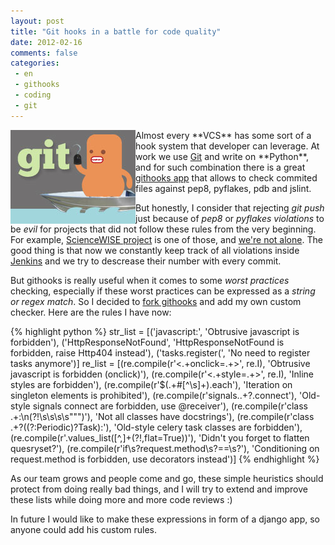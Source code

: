 ```yaml
---
layout: post
title: "Git hooks in a battle for code quality"
date: 2012-02-16
comments: false
categories:
 - en
 - githooks
 - coding
 - git
---
```



<img src="/images/blog/githooks.jpg" align="left">
Almost every **VCS** has some sort of a hook system that developer can leverage. At work we use <a href="http://git-scm.org/">Git</a> and write on **Python**, and for such combination there is a great <a href="https://github.com/ablanco/githooks">githooks app</a> that allows to check commited files against pep8, pyflakes, pdb and jslint.

But honestly, I consider that rejecting *git push* just because of *pep8* or *pyflakes* *violations* to be *evil* for projects that did not follow these rules from the very beginning. For example, <a href="http://sciencewise.info/">ScienceWISE project</a> is one of those, and <a href="https://jenkins.shiningpanda.com/nltk/job/NLTK-py2.5/41/violations/">we're not alone</a>. The good thing is that now we constantly keep track of all violations inside <a href="http://jenkins-ci.org/">Jenkins</a> and we try to descrease their number with every commit.

But githooks is really useful when it comes to some *worst practices* checking, especially if these worst practices can be expressed as a *string or regex match*. So I decided to <a href="https://github.com/dragoon/githooks">fork githooks</a> and add my own custom checker. Here are the rules I have now:

{% highlight python %}
str_list = [('javascript:', 'Obtrusive javascript is forbidden'),
            ('HttpResponseNotFound', 'HttpResponseNotFound is forbidden, raise Http404 instead'),
            ('tasks.register\(', 'No need to register tasks anymore')]
re_list = [(re.compile(r'<.+onclick=.+>', re.I), 'Obtrusive javascript is forbidden (onclick)'),
           (re.compile(r'<.+style=.+>', re.I), 'Inline styles are forbidden'),
           (re.compile(r'\$\(.+#[^\s]+\)\.each'), 'Iteration on singleton elements is prohibited'),
           (re.compile(r'signals\..+?\.connect'), 'Old-style signals connect are forbidden, use @receiver'),
           (re.compile(r'class .+:\n(?!\s\s\s\s""")'), 'Not all classes have docstrings'),
           (re.compile(r'class .+?\((?:Periodic)?Task\):'), 'Old-style celery task classes are forbidden'),
           (re.compile(r'\.values_list\([^,]+(?!,flat=True)\)'), 'Didn\'t you forget to flatten quesryset?'),
           (re.compile(r'if\s?request\.method\s?==\s?'), 'Conditioning on request.method is forbidden, use decorators instead')]
{% endhighlight %}

As our team grows and people come and go, these simple heuristics should protect from doing really bad things, and I will try to extend and improve these lists while doing more and more code reviews :)

In future I would like to make these expressions in form of a django app, so anyone could add his custom rules.

